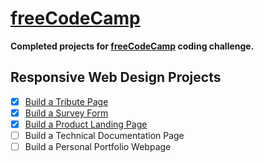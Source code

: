 # [freeCodeCamp](https://www.freecodecamp.org)

<b>Completed projects for [freeCodeCamp](https://www.freecodecamp.org) coding challenge.</b>

## Responsive Web Design Projects
- [x] [Build a Tribute Page](https://github.com/prezli/freeCodeCamp/tree/master/ResponsiveWebDesign/Tribute)
- [x] [Build a Survey Form](https://github.com/prezli/freeCodeCamp/tree/master/ResponsiveWebDesign/Survey)
- [x] [Build a Product Landing Page](https://github.com/prezli/freeCodeCamp/tree/master/ResponsiveWebDesign/Landing)
- [ ] Build a Technical Documentation Page
- [ ] Build a Personal Portfolio Webpage
